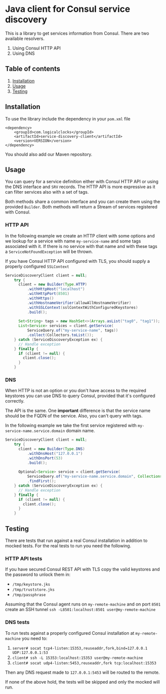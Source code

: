 # Java client for Consul service discovery

This is a library to get services information from Consul.
There are two available resolvers.

1. Using Consul HTTP API
2. Using DNS

## Table of contents
1. [Installation](#installation)
2. [Usage](#usage)
3. [Testing](#testing)

## Installation
To use the library include the dependency in your `pom.xml` file

    <dependency>
        <groupId>com.logicalclocks</groupId>
        <artifactId>service-discovery-client</artifactId>
        <version>VERSION</version>
    </dependency>

You should also add our Maven repository.

## Usage
You can query for a service definition either with Consul HTTP API or
using the DNS interface and `SRV` records. The HTTP API is more expressive
as it can filter services also with a set of tags.

Both methods share a common interface and you can create them using the
provided `Builder`. Both methods will return a Stream of services registered
with Consul.

### HTTP API

In the following example we create an HTTP client with some options
and we lookup for a service with name `my-service-name` and some tags
associated with it. If there is no service with that name and with these
tags a `ServiceNotFoundException` will be thrown.

If you have Consul HTTP API configured with TLS, you should supply a
properly configured `SSLContext`

```java
ServiceDiscoveryClient client = null;
    try {
      client = new Builder(Type.HTTP)
          .withHttpHost("localhost")
          .withHttpPort(8501)
          .withHttps()
          .withHostnameVerifier(allowAllHostnameVerifier)
          .withSSLContext(sslContextWithConfiguredKeystores)
          .build();
      
      Set<String> tags = new HashSet<>(Arrays.asList("tag0", "tag1"));
      List<Service> services = client.getService(
          ServiceQuery.of("my-service-name", tags))
          .collect(Collectors.toList());
    } catch (ServiceDiscoveryException ex) {
      // Handle exception
    } finally {
      if (client != null) {
        client.close();
      }
    }
```

### DNS

When HTTP is not an option or you don't have access to the required keystores
you can use DNS to query Consul, provided that it's configured correctly.

The API is the same. One **important** difference is that the service name
should be the FQDN of the service. Also, you can't query with tags.

In the following example we take the first service registered with
`my-service-name.service.domain` domain name.

```java
ServiceDiscoveryClient client = null;
    try {
      client = new Builder(Type.DNS)
          .withDnsHost("127.0.0.1")
          .withDnsPort(53)
          .build();
      
      Optional<Service> service = client.getService(
          ServiceQuery.of("my-service-name.service.domain", Collections.emptySet()))
          .findFirst();
    } catch (ServiceDiscoveryException ex) {
      // Handle exception
    } finally {
      if (client != null) {
        client.close();
      }
    }
```

## Testing
There are tests that run against a real Consul installation in addition to
mocked tests. For the real tests to run you need the following.

### HTTP API tests
If you have secured Consul REST API with TLS copy the valid keystores and the
password to unlock them in:

* `/tmp/keystore.jks`
* `/tmp/truststore.jks`
* `/tmp/passphrase`

Assuming that the Consul agent runs on `my-remote-machine` and on port `8501` create
an SSH tunnel `ssh -L8501:localhost:8501 user@my-remote-machine`

### DNS tests
To run tests against a properly configured Consul installation at `my-remote-machine`
you need to:

1. `server# socat tcp4-listen:15353,reuseaddr,fork,bind=127.0.0.1 UDP:127.0.0.1:53`
2. `client# ssh -L 15353:localhost:15353 user@my-remote-machine`
3. `client# socat udp4-listen:5453,reuseaddr,fork tcp:localhost:15353`

Then any DNS request made to `127.0.0.1:5453` will be routed to the remote.

If none of the above hold, the tests will be skipped and only the mocked will run.